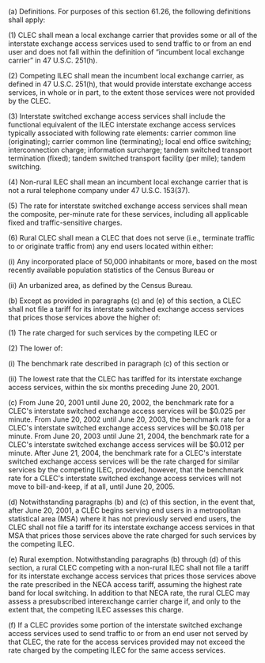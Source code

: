 (a) Definitions. For purposes of this section 61.26, the following definitions shall apply:

(1) CLEC shall mean a local exchange carrier that provides some or all of the interstate exchange access services used to send traffic to or from an end user and does not fall within the definition of “incumbent local exchange carrier” in 47 U.S.C. 251(h).

(2) Competing ILEC shall mean the incumbent local exchange carrier, as defined in 47 U.S.C. 251(h), that would provide interstate exchange access services, in whole or in part, to the extent those services were not provided by the CLEC.

(3) Interstate switched exchange access services shall include the functional equivalent of the ILEC interstate exchange access services typically associated with following rate elements: carrier common line (originating); carrier common line (terminating); local end office switching; interconnection charge; information surcharge; tandem switched transport termination (fixed); tandem switched transport facility (per mile); tandem switching.

(4) Non-rural ILEC shall mean an incumbent local exchange carrier that is not a rural telephone company under 47 U.S.C. 153(37).

(5) The rate for interstate switched exchange access services shall mean the composite, per-minute rate for these services, including all applicable fixed and traffic-sensitive charges.

(6) Rural CLEC shall mean a CLEC that does not serve (i.e., terminate traffic to or originate traffic from) any end users located within either:

(i) Any incorporated place of 50,000 inhabitants or more, based on the most recently available population statistics of the Census Bureau or

(ii) An urbanized area, as defined by the Census Bureau.

(b) Except as provided in paragraphs (c) and (e) of this section, a CLEC shall not file a tariff for its interstate switched exchange access services that prices those services above the higher of:

(1) The rate charged for such services by the competing ILEC or

(2) The lower of:

(i) The benchmark rate described in paragraph (c) of this section or

(ii) The lowest rate that the CLEC has tariffed for its interstate exchange access services, within the six months preceding June 20, 2001.

(c) From June 20, 2001 until June 20, 2002, the benchmark rate for a CLEC's interstate switched exchange access services will be $0.025 per minute. From June 20, 2002 until June 20, 2003, the benchmark rate for a CLEC's interstate switched exchange access services will be $0.018 per minute. From June 20, 2003 until June 21, 2004, the benchmark rate for a CLEC's interstate switched exchange access services will be $0.012 per minute. After June 21, 2004, the benchmark rate for a CLEC's interstate switched exchange access services will be the rate charged for similar services by the competing ILEC, provided, however, that the benchmark rate for a CLEC's interstate switched exchange access services will not move to bill-and-keep, if at all, until June 20, 2005.

(d) Notwithstanding paragraphs (b) and (c) of this section, in the event that, after June 20, 2001, a CLEC begins serving end users in a metropolitan statistical area (MSA) where it has not previously served end users, the CLEC shall not file a tariff for its interstate exchange access services in that MSA that prices those services above the rate charged for such services by the competing ILEC.

(e) Rural exemption. Notwithstanding paragraphs (b) through (d) of this section, a rural CLEC competing with a non-rural ILEC shall not file a tariff for its interstate exchange access services that prices those services above the rate prescribed in the NECA access tariff, assuming the highest rate band for local switching. In addition to that NECA rate, the rural CLEC may assess a presubscribed interexchange carrier charge if, and only to the extent that, the competing ILEC assesses this charge.

(f) If a CLEC provides some portion of the interstate switched exchange access services used to send traffic to or from an end user not served by that CLEC, the rate for the access services provided may not exceed the rate charged by the competing ILEC for the same access services.

